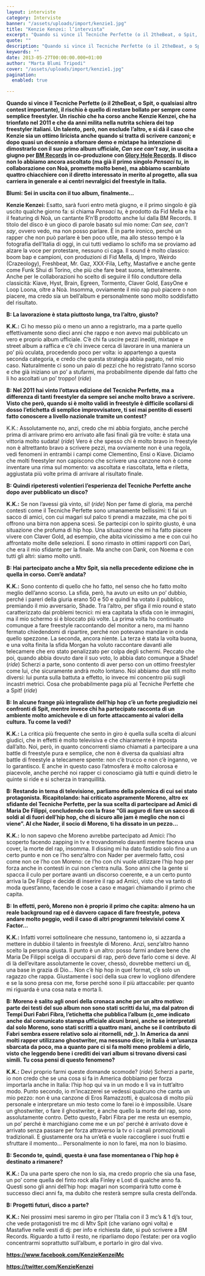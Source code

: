 ```yaml
---
layout: interviste
category: Interviste
banner: "/assets/uploads/import/kenzie1.jpg"
title: "Kenzie Kenzei: l’intervista"
excerpt: "Quando si vince il Tecniche Perfette (o il 2theBeat, o Spit, o qualsiasi altro contest importante), il rischio è quello di restare bollato per sempre come semplice freestyler. Un rischio che ha corso anche Kenzie Kenzei, che ha trionfato nel 2011 e che da anni milita nella nutrita schiera dei top freestyler italiani. Un talento,…"
quote: ""
description: "Quando si vince il Tecniche Perfette (o il 2theBeat, o Spit, o qualsiasi altro contest importante), il rischio è quello di restare bollato per sempre come semplice freestyler. Un rischio che ha corso anche Kenzie Kenzei, che ha trionfato nel 2011 e che da anni milita nella nutrita schiera dei top freestyler italiani. Un talento,…"
keywords: ""
date: 2013-05-27T00:00:00.000+01:00
author: "Marta Blumi Tripodi"
cover: "/assets/uploads/import/kenzie1.jpg"
pagination:
  enabled: true

---
```


**Quando si vince il Tecniche Perfette (o il 2theBeat, o Spit, o qualsiasi altro contest importante), il rischio è quello di restare bollato per sempre come semplice freestyler. Un rischio che ha corso anche Kenzie Kenzei, che ha trionfato nel 2011 e che da anni milita nella nutrita schiera dei top freestyler italiani. Un talento, però, non esclude l’altro, e si dà il caso che Kenzie sia un ottimo liricista anche quando si tratta di scrivere canzoni; e dopo quasi un decennio a sfornare demo e mixtape ha intenzione di dimostrarlo con il suo primo album ufficiale, _Can see can’t say_, in uscita a giugno per [BM Records](www.bmrecords.eu "www.bmrecords.eu") in co-produzione con [Glory Hole Records](http://www.gloryholerecords.it "http://www.gloryholerecords.it"). Il disco non lo abbiamo ancora ascoltato (ma già il primo singolo _Pensaci tu_, in collaborazione con Noà, promette molto bene), ma abbiamo scambiato quattro chiacchiere con il diretto interessato in merito al progetto, alla sua carriera in generale e ai centri nevralgici del freestyle in Italia.**

**Blumi: Sei in uscita con il tuo album, finalmente…**

**Kenzie Kenzei:** Esatto, sarà fuori entro metà giugno, e il primo singolo è già uscito qualche giorno fa: si chiama _Pensaci tu,_ è prodotto da Fid Mella e ha il featuring di Noà, un cantante R’n’B prodotto anche lui dalla BM Records. Il titolo del disco è un gioco di parole basato sul mio nome: _Can see, can’t say_, ovvero vedo, ma non posso parlare. È in parte ironico, perché un rapper che non può parlare è ben poco utile, ma allo stesso tempo è la fotografia dell’Italia di oggi, in cui tutti vediamo lo schifo ma se proviamo ad alzare la voce per protestare, nessuno ci caga. Il sound è molto classico: boom bap e campioni, con produzioni di Fid Mella, dj Impro, Weirdo (Crazeology), Freshbeat, Mr. Gaz, XXX-Fila, Lefty, Mastafive e anche gente come Funk Shui di Torino, che più che fare beat suona, letteralmente. Anche per le collaborazioni ho scelto di seguire il filo conduttore della classicità: Kiave, Hyst, Brain, Egreen, Tormento, Claver Gold, EasyOne e Loop Loona, oltre a Noà. Insomma, ovviamente il mio rap può piacere o non piacere, ma credo sia un bell’album e personalmente sono molto soddisfatto del risultato.

**B: La lavorazione è stata piuttosto lunga, tra l’altro, giusto?**

**K.K.:** Ci ho messo più o meno un anno a registrarlo, ma a parte quello effettivamente sono dieci anni che rappo e non avevo mai pubblicato un vero e proprio album ufficiale. C’è chi fa uscire pezzi inediti, mixtape e street album a raffica e c’è chi invece cerca di lavorare in una maniera un po’ più oculata, procedendo poco per volta: io appartengo a questa seconda categoria, e credo che questa strategia abbia pagato, nel mio caso. Naturalmente ci sono un paio di pezzi che ho registrato l’anno scorso e che già iniziano un po’ a stufarmi, ma probabilmente dipende dal fatto che li ho ascoltati un po’ troppo! (_ride_)

**B: Nel 2011 hai vinto l’ottava edizione del Tecniche Perfette, ma a differenza di tanti freestyler da sempre sei anche molto bravo a scrivere. Visto che però, quando si è molto validi in freestyle è difficile scollarsi di dosso l’etichetta di semplice improvvisatore, ti sei mai pentito di esserti fatto conoscere a livello nazionale tramite un contest?**

K.K.: Assolutamente no, anzi, credo che mi abbia forgiato, anche perché prima di arrivare primo ero arrivato alle fasi finali già tre volte: è stata una vittoria molto sudata! (_ride_) Vero è che spesso chi è molto bravo in freestyle non è altrettanto bravo a scrivere pezzi, ma ovviamente non è una regola, vedi fenomeni in entrambi i campi come Clementino, Ensi o Kiave. Diciamo che molti freestyler non capiscono che scrivere una canzone non è come inventare una rima sul momento: va ascoltata e riascoltata, letta e riletta, aggiustata più volte prima di arrivare al risultato finale.

**B: Quindi ripeteresti volentieri l’esperienza del Tecniche Perfette anche dopo aver pubblicato un disco?**

**K.K.:** Se non l’avessi già vinto, sì! (_ride_) Non per fame di gloria, ma perché contesti come il Tecniche Perfette sono umanamente bellissimi: ti fai un sacco di amici, con cui magari sul palco ti prendi a mazzate, ma che poi ti offrono una birra non appena scesi. Se partecipi con lo spirito giusto, è una situazione che profuma di hip hop. Una situazione che mi ha fatto piacere vivere con Claver Gold, ad esempio, che abita vicinissimo a me e con cui ho affrontato molte delle selezioni. E sono rimasto in ottimi rapporti con Dari, che era il mio sfidante per la finale. Ma anche con Dank, con Noema e con tutti gli altri: siamo molto uniti.

**B: Hai partecipato anche a Mtv Spit, sia nella precedente edizione che in quella in corso. Com’è andata?**

**K.K.:** Sono contento di quello che ho fatto, nel senso che ho fatto molto meglio dell’anno scorso. La sfida, però, ha avuto un esito un po’ dubbio, perché i pareri della giuria erano 50 e 50 e quindi ha votato il pubblico, premiando il mio avversario, Shade. Tra l’altro, per sfiga il mio round è stato caratterizzato dai problemi tecnici: mi era capitata la sfida con le immagini, ma il mio schermo si è bloccato più volte. La prima volta ho continuato comunque a fare freestyle raccontando del monitor a nero, ma mi hanno fermato chiedendomi di ripartire, perché non potevano mandare in onda quello spezzone. La seconda, ancora niente. La terza è stata la volta buona, e una volta finita la sfida Morgan ha voluto raccontare davanti alle telecamere che ero stato penalizzato per colpa degli schermi. Peccato che poi, quando abbia dovuto dare il suo voto, lo abbia dato comunque a Shade! (_ride_) Scherzi a parte, sono contento di aver perso con un ottimo freestyler come lui, che sicuramente andrà molto lontano. Noi abbiamo due stili molto diversi: lui punta sulla battuta a effetto, io invece mi concentro più sugli incastri metrici. Cosa che probabilmente paga più al Tecniche Perfette che a Spit! (_ride_)

**B: In alcune frange più integraliste dell’hip hop c’è un forte pregiudizio nei confronti di Spit, mentre invece chi ha partecipato racconta di un ambiente molto amichevole e di un forte attaccamento ai valori della cultura. Tu come la vedi?**

**K.K.:** La critica più frequente che sento in giro è quella sulla scelta di alcuni giudici, che in effetti è molto televisiva e che chiaramente è imposta dall’alto. Noi, però, in quanto concorrenti siamo chiamati a partecipare a una battle di freestyle pura e semplice, che non è diversa da qualsiasi altra battle di freestyle a telecamere spente: non c’è trucco e non c’è inganno, ve lo garantisco. E anche in questo caso l’atmosfera è molto calorosa e piacevole, anche perché noi rapper ci conosciamo già tutti e quindi dietro le quinte si ride e si scherza in tranquillità.

**B: Restando in tema di televisione, parliamo della polemica di cui sei stato protagonista. Ricapitolando: hai criticato aspramente Moreno, altro ex sfidante del Tecniche Perfette, per la sua scelta di partecipare ad Amici di Maria De Filippi, concludendo con la frase “Gli auguro di fare un sacco di soldi al di fuori dell’hip hop, che di sicuro alle jam è meglio che non ci viene”. Al che Nader, il socio di Moreno, ti ha dissato in un pezzo…**

**K.K.:** Io non sapevo che Moreno avrebbe partecipato ad Amici: l’ho scoperto facendo zapping in tv e trovandomelo davanti mentre faceva una cover, la morte del rap, insomma. Il dissing mi ha dato fastidio solo fino a un certo punto e non ce l’ho senz’altro con Nader per avermelo fatto, così come non ce l’ho con Moreno: ce l’ho con chi vuole utilizzare l’hip hop per forza anche in contesti in cui non c’entra nulla. Sono anni che la gente si spacca il culo per portare avanti un discorso coerente, e a un certo punto arriva la De Filippi e decide di inserire il rap ad Amici, visto che va tanto di moda quest’anno, facendo le cose a caso e magari chiamando il primo che capita.

**B: In effetti, però, Moreno non è proprio il primo che capita: almeno ha un reale background rap ed è davvero capace di fare freestyle, poteva andare molto peggio, vedi il caso di altri programmi televisivi come X Factor…**

**K.K.:** Infatti vorrei sottolineare che nessuno, tantomeno io, si azzarda a mettere in dubbio il talento in freestyle di Moreno. Anzi, senz’altro hanno scelto la persona giusta. Il punto è un altro: posso farmi andare bene che Maria De Filippi scelga di occuparsi di rap, però deve farlo come si deve. Al di là dell’evitare assolutamente le cover, chessò, dovrebbe metterci un dj, una base in grazia di Dio… Non c’è hip hop in quel format, c’è solo un ragazzo che rappa. Giustamente i soci della sua crew lo vogliono difendere e se la sono presa con me, forse perché sono il più attaccabile: per quanto mi riguarda è una cosa nata e morta lì.

**B: Moreno è salito agli onori della cronaca anche per un altro motivo: parte dei testi del suo album non sono stati scritti da lui, ma dal patron di Tempi Duri Fabri Fibra, l’etichetta che pubblica l’album (c_ome indicato anche dal comunicato stampa ufficiale alcuni brani, anche se interpretati dal solo Moreno, sono stati scritti a quattro mani, anche se il contributo di Fabri sembra essere relativo solo ai ritornelli, ndr_). In America da anni molti rapper utilizzano ghostwriter, ma nessuno dice; in Italia è un’usanza sbarcata da poco, ma a quanto pare ci si fa molti meno problemi a dirlo, visto che leggendo bene i crediti dei vari album si trovano diversi casi simili. Tu cosa pensi di questo fenomeno?**

**K.K.:** Devi proprio farmi queste domande scomode? (_ride_) Scherzi a parte, io non credo che se una cosa si fa in America dobbiamo per forza importarla anche in Italia: l’hip hop qui va in un modo e lì va in tutt’altro modo. Punto secondo, io m’incazzerei se vedessi qualcuno che canta un mio pezzo: non è una canzone di Eros Ramazzotti, è qualcosa di molto più personale e interpretare un mio testo come lo farei io è impossibile. Usare un ghostwriter, o fare il ghostwriter, è anche quello la morte del rap, sono assolutamente contro. Detto questo, Fabri Fibra per me resta un esempio, un po’ perché è marchigiano come me e un po’ perché è arrivato dove è arrivato senza passare per forza attraverso la tv o i canali promozionali tradizionali. E giustamente ora ha un’età e vuole raccogliere i suoi frutti e sfruttare il momento… Personalmente io non lo farei, ma non lo biasimo.

**B: Secondo te, quindi, questa è una fase momentanea o l’hip hop è destinato a rimanere?**

**K.K.:** Da una parte spero che non lo sia, ma credo proprio che sia una fase, un po’ come quella del finto rock alla Finley e Lost di qualche anno fa. Questi sono gli anni dell’hip hop: magari non scomparirà tutto come è successo dieci anni fa, ma dubito che resterà sempre sulla cresta dell’onda.

**B: Progetti futuri, disco a parte?**

**K.K.:** Nei prossimi mesi saremo in giro per l’Italia con il 3 mc’s & 1 dj’s tour, che vede protagonisti tre mc di Mtv Spit (che variano ogni volta) e Mastafive nelle vesti di dj: per info e richiesta date, si può scrivere a BM Records. Riguardo a tutto il resto, ne riparliamo dopo l’estate: per ora voglio concentrarmi soprattutto sull’album, e portarlo in giro dal vivo.

[**https://www.facebook.com/KenzieKenzeiMc** ](https://www.facebook.com/KenzieKenzeiMc "https://www.facebook.com/KenzieKenzeiMc")

**<https://twitter.com/KenzieKenzei>**